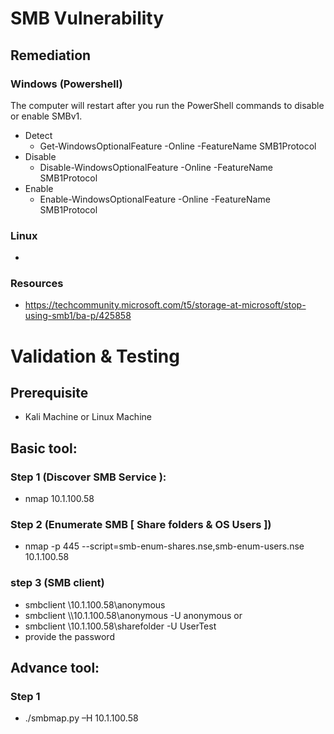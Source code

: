 # SMB Vulnerability 
## Remediation

### Windows (Powershell)
The computer will restart after you run the PowerShell commands to disable or enable SMBv1.
* Detect
    * Get-WindowsOptionalFeature -Online -FeatureName SMB1Protocol
* Disable
  * Disable-WindowsOptionalFeature -Online -FeatureName SMB1Protocol
* Enable
  * Enable-WindowsOptionalFeature -Online -FeatureName SMB1Protocol
### Linux
* 

### Resources 
* https://techcommunity.microsoft.com/t5/storage-at-microsoft/stop-using-smb1/ba-p/425858 

# Validation & Testing 
## Prerequisite
*  Kali Machine or Linux Machine 
## Basic tool:  
### Step 1 (Discover SMB Service ):
* nmap 10.1.100.58
### Step 2 (Enumerate SMB [ Share folders & OS Users ])
* 	nmap -p 445 --script=smb-enum-shares.nse,smb-enum-users.nse 10.1.100.58

### step 3 (SMB client)
* 	smbclient \\10.1.100.58\\anonymous 
* 	smbclient \\\\10.1.100.58\\anonymous -U anonymous
or 
* 	smbclient \\10.1.100.58\\sharefolder -U UserTest
* provide the password 
## Advance tool: 

### Step 1
* 	./smbmap.py –H 10.1.100.58
